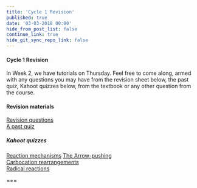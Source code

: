 ```yaml
---
title: 'Cycle 1 Revision'
published: true
date: '03-03-2018 00:00'
hide_from_post_list: false
continue_link: true
hide_git_sync_repo_link: false
---
```


#### Cycle 1 Revision    
In Week 2, we have tutorials on Thursday. Feel free to come along, armed with any questions you may have from the revision sheet below, the past quiz, Kahoot quizzes below, from the textbook or any other question from the course.  

#### Revision materials  
[Revision questions](https://bblearn.griffith.edu.au/bbcswebdav/xid-22510578_1)  
[A past quiz](https://bblearn.griffith.edu.au/bbcswebdav/xid-22510589_1)  

##### Kahoot quizzes
[Reaction mechanisms](https://kahoot.it/challenge/0670544)
[The Arrow-pushing](https://kahoot.it/challenge/0837568)  
[Carbocation rearrangements](https://kahoot.it/challenge/029622)  
[Radical reactions](https://kahoot.it/challenge/091806)  


===
